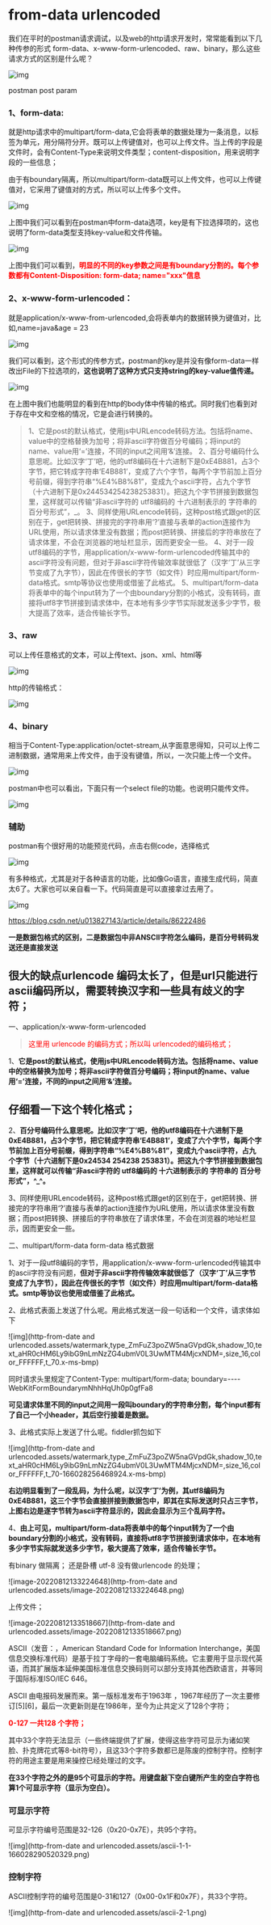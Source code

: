 # from-data  urlencoded



我们在平时的postman请求调试，以及web的http请求开发时，常常能看到以下几种传参的形式 form-data、x-www-form-urlencoded、raw、binary，那么这些请求方式的区别是什么呢？

![img](https:////upload-images.jianshu.io/upload_images/13480998-efdcb97bfe06d4d4.png?imageMogr2/auto-orient/strip|imageView2/2/w/1200/format/webp)

postman post param

### 1、form-data:

就是http请求中的multipart/form-data,它会将表单的数据处理为一条消息，以标签为单元，用分隔符分开。既可以上传键值对，也可以上传文件。当上传的字段是文件时，会有Content-Type来说明文件类型；content-disposition，用来说明字段的一些信息；

由于有boundary隔离，所以multipart/form-data既可以上传文件，也可以上传键值对，它采用了键值对的方式，所以可以上传多个文件。

![img](https:////upload-images.jianshu.io/upload_images/13480998-96954cb3bc4ab66c.png?imageMogr2/auto-orient/strip|imageView2/2/w/1200/format/webp)

上图中我们可以看到在postman中form-data选项，key是有下拉选择项的，这也说明了form-data类型支持key-value和文件传输。

![img](https:////upload-images.jianshu.io/upload_images/13480998-76f285c49df33dfc.png?imageMogr2/auto-orient/strip|imageView2/2/w/1200/format/webp)

上图中我们可以看到，<font color=red>**明显的不同的key参数之间是有boundary分割的。每个参数都有Content-Disposition: form-data; name="xxx"信息**</font>  

### 2、x-www-form-urlencoded：

就是application/x-www-from-urlencoded,会将表单内的数据转换为键值对，比如,name=java&age = 23

![img](https:////upload-images.jianshu.io/upload_images/13480998-15010c26074fac8a.png?imageMogr2/auto-orient/strip|imageView2/2/w/1200/format/webp)

我们可以看到，这个形式的传参方式，postman的key是并没有像form-data一样改出File的下拉选项的，**这也说明了这种方式只支持string的key-value值传递。**

![img](https:////upload-images.jianshu.io/upload_images/13480998-5601f2c582d1064e.png?imageMogr2/auto-orient/strip|imageView2/2/w/1200/format/webp)

在上图中我们也能明显的看到在http的body体中传输的格式。同时我们也看到对于存在中文和空格的情况，它是会进行转换的。

> 1、它是post的默认格式，使用js中URLencode转码方法。包括将name、value中的空格替换为加号；将非ascii字符做百分号编码；将input的name、value用‘=’连接，不同的input之间用‘&’连接。
>  2、百分号编码什么意思呢。比如汉字‘丁’吧，他的utf8编码在十六进制下是0xE4B881，占3个字节，把它转成字符串‘E4B881’，变成了六个字节，每两个字节前加上百分号前缀，得到字符串“%E4%B8%81”，变成九个ascii字符，占九个字节（十六进制下是0x244534254238253831）。把这九个字节拼接到数据包里，这样就可以传输“非ascii字符的  utf8编码的 十六进制表示的 字符串的 百分号形式”，_。
>  3、同样使用URLencode转码，这种post格式跟get的区别在于，get把转换、拼接完的字符串用‘?’直接与表单的action连接作为URL使用，所以请求体里没有数据；而post把转换、拼接后的字符串放在了请求体里，不会在浏览器的地址栏显示，因而更安全一些。
>  4、对于一段utf8编码的字节，用application/x-www-form-urlencoded传输其中的ascii字符没有问题，但对于非ascii字符传输效率就很低了（汉字‘丁’从三字节变成了九字节），因此在传很长的字节（如文件）时应用multipart/form-data格式。smtp等协议也使用或借鉴了此格式。
>  5、multipart/form-data将表单中的每个input转为了一个由boundary分割的小格式，没有转码，直接将utf8字节拼接到请求体中，在本地有多少字节实际就发送多少字节，极大提高了效率，适合传输长字节。

### 3、raw

可以上传任意格式的文本，可以上传text、json、xml、html等 

![img](https:////upload-images.jianshu.io/upload_images/13480998-7838450f8ddca1bc.png?imageMogr2/auto-orient/strip|imageView2/2/w/1200/format/webp)

http的传输格式：

![img](https:////upload-images.jianshu.io/upload_images/13480998-65d9823f32909ef4.png?imageMogr2/auto-orient/strip|imageView2/2/w/1200/format/webp)

### 4、binary

相当于Content-Type:application/octet-stream,从字面意思得知，只可以上传二进制数据，通常用来上传文件，由于没有键值，所以，一次只能上传一个文件。

![img](https:////upload-images.jianshu.io/upload_images/13480998-476676ab6285de42.png?imageMogr2/auto-orient/strip|imageView2/2/w/1200/format/webp)

postman中也可以看出，下面只有一个select file的功能。也说明只能传文件。

![img](https:////upload-images.jianshu.io/upload_images/13480998-afbb4d7f9eaaf24f.png?imageMogr2/auto-orient/strip|imageView2/2/w/1200/format/webp)

### 辅助

postman有个很好用的功能预览代码，点击右侧code，选择格式

![img](https:////upload-images.jianshu.io/upload_images/13480998-eacfb9210685c680.png?imageMogr2/auto-orient/strip|imageView2/2/w/1200/format/webp)

有多种格式，尤其是对于各种语言的功能，比如像Go语言，直接生成代码，简直太6了。大家也可以亲自看一下。代码简直是可以直接拿过去用了。

![img](https:////upload-images.jianshu.io/upload_images/13480998-ef20c35a552a51ec.png?imageMogr2/auto-orient/strip|imageView2/2/w/1058/format/webp)







https://blog.csdn.net/u013827143/article/details/86222486





**一是数据包格式的区别，二是数据包中非ANSCII字符怎么编码，是百分号转码发送还是直接发送**

## 很大的缺点urlencode 编码太长了，但是url只能进行ascii编码所以，需要转换汉字和一些具有歧义的字符；  

一、application/x-www-form-urlencoded   

><font color=red>这里用 urlencode 的编码方式；所以叫 urlencoded的编码格式；</font>

1、**它是post的默认格式，使用js中URLencode转码方法。包括将name、value中的空格替换为加号；将非ascii字符做百分号编码；将input的name、value用‘=’连接，不同的input之间用‘&’连接。**



## 仔细看一下这个转化格式；

2、**百分号编码什么意思呢。比如汉字‘丁’吧，他的utf8编码在十六进制下是0xE4B881，占3个字节，把它转成字符串‘E4B881’，变成了六个字节，每两个字节前加上百分号前缀，得到字符串“%E4%B8%81”，变成九个ascii字符，占九个字节（十六进制下是0x24534  254238    253831）。把这九个字节拼接到数据包里，这样就可以传输“非ascii字符的  utf8编码的 十六进制表示的 字符串的 百分号形式”，^_^。**



3、同样使用URLencode转码，这种post格式跟get的区别在于，get把转换、拼接完的字符串用‘?’直接与表单的action连接作为URL使用，所以请求体里没有数据；而post把转换、拼接后的字符串放在了请求体里，不会在浏览器的地址栏显示，因而更安全一些。



二、multipart/form-data  form-data  格式数据



1、对于一段utf8编码的字节，用application/x-www-form-urlencoded传输其中的ascii字符没有问题，**但对于非ascii字符传输效率就很低了（汉字‘丁’从三字节变成了九字节），因此在传很长的字节（如文件）时应用multipart/form-data格式。smtp等协议也使用或借鉴了此格式。**

2、此格式表面上发送了什么呢。用此格式发送一段一句话和一个文件，请求体如下

![img](http-from-date and urlencoded.assets/watermark,type_ZmFuZ3poZW5naGVpdGk,shadow_10,text_aHR0cHM6Ly9ibG9nLmNzZG4ubmV0L3UwMTM4MjcxNDM=,size_16,color_FFFFFF,t_70.x-ms-bmp)

同时请求头里规定了Content-Type: multipart/form-data; boundary=----WebKitFormBoundarymNhhHqUh0p0gfFa8

**可见请求体里不同的input之间用一段叫boundary的字符串分割，每个input都有了自己一个小header，其后空行接着是数据。**



3、此格式实际上发送了什么呢。fiddler抓包如下

![img](http-from-date and urlencoded.assets/watermark,type_ZmFuZ3poZW5naGVpdGk,shadow_10,text_aHR0cHM6Ly9ibG9nLmNzZG4ubmV0L3UwMTM4MjcxNDM=,size_16,color_FFFFFF,t_70-166028256468924.x-ms-bmp)

**右边明显看到了一段乱码，为什么呢，以汉字‘丁’为例，其utf8编码为0xE4B881，这三个字节会直接拼接到数据包中，即其在实际发送时只占三字节，上图右边是逐字节转为ascii字符显示的，因此会显示为三个乱码字符。**



4、**由上可见，multipart/form-data将表单中的每个input转为了一个由boundary分割的小格式，没有转码，直接将utf8字节拼接到请求体中，在本地有多少字节实际就发送多少字节，极大提高了效率，适合传输长字节。**





有binary 做隔离； 还是卧槽 utf-8 没有做urlencode 的处理；

![image-20220812133224648](http-from-date and urlencoded.assets/image-20220812133224648.png)



上传文件；

![image-20220812133518667](http-from-date and urlencoded.assets/image-20220812133518667.png)





ASCII（发音：，American Standard Code for Information Interchange，美国信息交换标准代码）是基于拉丁字母的一套电脑编码系统。它主要用于显示现代英语，而其扩展版本延伸美国标准信息交换码则可以部分支持其他西欧语言，并等同于国际标准ISO/IEC 646。

ASCII 由电报码发展而来。第一版标准发布于1963年 ，1967年经历了一次主要修订[5][6]，最后一次更新则是在1986年，至今为止共定义了128个字符；

<font color=red>**0-127  一共128 个字符；**</font>

其中33个字符无法显示（一些终端提供了扩展，使得这些字符可显示为诸如笑脸、扑克牌花式等8-bit符号），且这33个字符多数都已是陈废的控制字符。控制字符的用途主要是用来操控已经处理过的文字。

**在33个字符之外的是95个可显示的字符。用键盘敲下空白键所产生的空白字符也算1个可显示字符（显示为空白）。**

### 可显示字符

可显示字符编号范围是32-126（0x20-0x7E），共95个字符。

![img](http-from-date and urlencoded.assets/ascii-1-1-166028290520329.png)

### 控制字符

ASCII控制字符的编号范围是0-31和127（0x00-0x1F和0x7F），共33个字符。

![img](http-from-date and urlencoded.assets/ascii-2-1.png)





